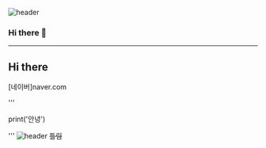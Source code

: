 ![header](https://capsule-render.vercel.app/api?type=wave&color=auto&height=300&section=header&text=깃허브%20특강&fontSize=90)
### Hi there 👋
---
## Hi there
[네이버]naver.com

'''

print('안녕')

'''
![header](https://capsule-render.vercel.app/api?type=wave&color=auto&height=300&section=header&text=깃허브%20특강&fontSize=90)
~~틀림~~
<!--
**jiwookim3/jiwookim3** is a ✨ _special_ ✨ repository because its `README.md` (this file) appears on your GitHub profile.
![C](https://img.shields.io/badge/-C-123456?style=flat-square&logo=C&logoColor=black)
![자바](https://img.shields.io/badge/-자바-007396?style=flat&logo=Java&logoColor=ffffff)
![Spring](https://img.shields.io/badge/-Spring-6DB33F?style=for-the-badge&logo=Spring&logoColor=white)
![TypeScript](https://img.shields.io/badge/-TypeScript-3178C6?style=flat-square&logo=TypeScript&logoColor=white)
![Serverless](https://img.shields.io/badge/-Serverless-FD5750?style=flat-square&logo=Serverless&logoColor=magenta)
![MariaDB](https://img.shields.io/badge/-MariaDB-1F305F?style=flat-square&logo=mariadb&logoColor=white)
Here are some ideas to get you started:

- 🔭 I’m currently working on ...
- 🌱 I’m currently learning ...
- 👯 I’m looking to collaborate on ...
- 🤔 I’m looking for help with ...
- 💬 Ask me about ...
- 📫 How to reach me: ...
- 😄 Pronouns: ...
- ⚡ Fun fact: ...
-->

